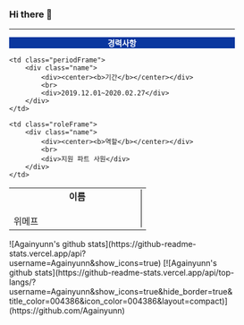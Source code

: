 ### Hi there 👋

<!--
**Againyunn/Againyunn** is a ✨ _special_ ✨ repository because its `README.md` (this file) appears on your GitHub profile.

Here are some ideas to get you started:

- 🔭 I’m currently working on ...
- 🌱 I’m currently learning ...
- 👯 I’m looking to collaborate on ...
- 🤔 I’m looking for help with ...
- 💬 Ask me about ...
- 📫 How to reach me: ...
- 😄 Pronouns: ...
- ⚡ Fun fact: ...
-->




<style>
    * {
        /*모든 값(와일드카드) */
        box-sizing: border-box;
    }

    body {
        margin: 0;
    }

    .nameFrame {
        width: 25%;
    }

    .name {
        border-right: 1px solid black;
    }

    .periodFrame {
        width: 25%;
    }

    .period {
        border-right: 1px solid black;
    }

    .roleFrame {
        width: 50%;
    }

    .role {}
</style>


<hr>

<table width=100%>
    <tr>
        <div style="background-color: 0A379F; color:white;">
            <center><b>경력사항</b></center>
        </div>
    </tr>
    <td class="nameFrame">
        <div class="name">
            <div><center><b>이름</b></center></div>
            <br>
            <div>위메프</div>
        </div>
    </td>

    <td class="periodFrame">
        <div class="name">
            <div><center><b>기간</b></center></div>
            <br>
            <div>2019.12.01~2020.02.27</div>
        </div>
    </td>

    <td class="roleFrame">
        <div class="name">
            <div><center><b>역할</b></center></div>
            <br>
            <div>지원 파트 사원</div>
        </div>
    </td>

</table>
![Againyunn's github stats](https://github-readme-stats.vercel.app/api?username=Againyunn&show_icons=true)
[![Againyunn's github stats](https://github-readme-stats.vercel.app/api/top-langs/?username=Againyunn&show_icons=true&hide_border=true&title_color=004386&icon_color=004386&layout=compact)](https://github.com/Againyunn)
